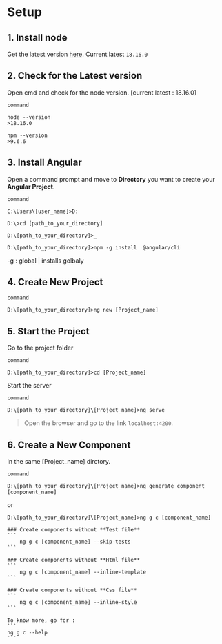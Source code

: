 # Setup 

## 1. Install node

Get the latest version [here](https://nodejs.org/en/download). Current latest `18.16.0`


## 2. Check for the Latest version
Open cmd and check for the node version. [current latest : 18.16.0]

`command` 
```
node --version
>18.16.0
``` 
```
npm --version
>9.6.6
```


## 3. Install Angular
Open a command prompt and move to **Directory** you want to create your **Angular Project**.

`command` 
```
C:\Users\[user_name]>D:

D:\>cd [path_to_your_directory]

D:\[path_to_your_directory]>_

D:\[path_to_your_directory]>npm -g install  @angular/cli
```
-g : global | installs golbaly


## 4. Create **New Project**

`command` 
```
D:\[path_to_your_directory]>ng new [Project_name]
```


## 5. Start the Project
Go to the project folder

`command` 
```
D:\[path_to_your_directory]>cd [Project_name]
```
Start the server

`command` 
```
D:\[path_to_your_directory]\[Project_name]>ng serve
```


>Open the browser and go to the link `localhost:4200`.


## 6. Create a **New Component**

In the same [Project_name] dirctory.

`command`
```
D:\[path_to_your_directory]\[Project_name]>ng generate component [component_name]
```
or
```
D:\[path_to_your_directory]\[Project_name]>ng g c [component_name]
```

    ### Create components without **Test file**
    ```
        ng g c [component_name] --skip-tests
    ```
    
    ### Create components without **Html file**
    ```
        ng g c [component_name] --inline-template
    ```

    ### Create components without **Css file**
    ```
        ng g c [component_name] --inline-style
    ```

    To know more, go for :
    ```
    ng g c --help
    ```


